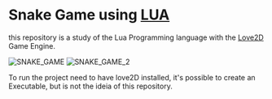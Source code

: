 # Snake Game using [LUA](https://lua.org/)

this repository is a study of the Lua Programming language with the [Love2D](https://love2d.org/) Game Engine.

![SNAKE_GAME](https://github.com/MisaelKelviny/snake_game_lua/assets/41343708/74496cf4-6e39-4ead-8911-3cfdb8ad4d0b)
![SNAKE_GAME_2](https://github.com/MisaelKelviny/snake_game_lua/assets/41343708/8514611e-76cf-4172-82f0-0b181e5ff75a)


To run the project need to have love2D installed, it's possible to create an Executable, but is not the ideia of this repository.

